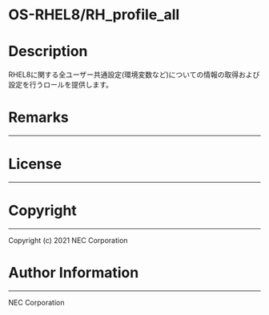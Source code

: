 OS-RHEL8/RH_profile_all
=======================================================
# Description
RHEL8に関する全ユーザー共通設定(環境変数など)についての情報の取得および設定を行うロールを提供します。

# Remarks
-------

# License
-------

# Copyright
---------
Copyright (c) 2021 NEC Corporation

# Author Information
------------------
NEC Corporation
